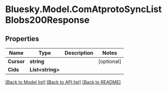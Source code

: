 # Bluesky.Model.ComAtprotoSyncListBlobs200Response

## Properties

Name | Type | Description | Notes
------------ | ------------- | ------------- | -------------
**Cursor** | **string** |  | [optional] 
**Cids** | **List&lt;string&gt;** |  | 

[[Back to Model list]](../README.md#documentation-for-models) [[Back to API list]](../README.md#documentation-for-api-endpoints) [[Back to README]](../README.md)

